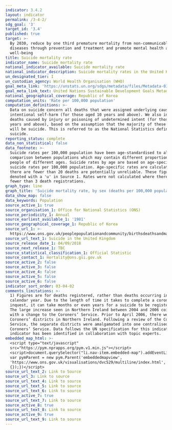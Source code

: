 ```yaml
---
indicator: 3.4.2
layout: indicator
permalink: /3-4-2/
sdg_goal: '3'
target_id: '3.4'
published: true
target: >-
  By 2030, reduce by one third premature mortality from non-communicable
  diseases through prevention and treatment and promote mental health and
  well-being
title: Suicide mortality rate
indicator_name: Suicide mortality rate
national_indicator_available: Suicide mortality rate
national_indicator_description: Suicide mortality rates in the United Kingdom
un_designated_tier: I
un_custodian_agency: World Health Organisation (WHO)
goal_meta_link: 'https://unstats.un.org/sdgs/metadata/files/Metadata-03-04-02.pdf'
goal_meta_link_text: United Nations Sustainable Development Goals Metadata (PDF 65.1 KB)
national_geographical_coverage: Republic of Korea
computation_units: 'Rate per 100,000 population'
computation_definitions: >-
  Data on suicide concern all deaths that were assigned underlying cause of
  intentional self-harm (for those aged 10 years and above). We also include
  deaths caused by injury or poisoning of undetermined intent (for those aged 15
  years and above), based on the assumption that the majority of these deaths
  will be suicide. This is referred to as the National Statistics definition of
  suicide.
reporting_status: complete
data_non_statistical: false
data_footnote: >-
  Suicide rates per 100,000 population have been age-standardised to allow
  comparison between populations which may contain different proportions of
  people of different ages. Suicide rates by age are based on age-specific
  suicide rates per 100,000 population. Age-specific rates are calculated where
  there are fewer than 20 deaths are potentially unreliable. These figures are
  denoted with a 'u' in Source 1. Rates were not calculated where there were
  fewer than 3 death registrations.
graph_type: line
graph_title: 'Suicide mortality rate, by sex (deaths per 100,000 population)'
data_show_map: false
data_keywords: Population
source_active_1: true
source_organisation_1: Office for National Statistics (ONS)
source_periodicity_1: Annual
source_earliest_available_1: '1981'
source_geographical_coverage_1: Republic of Korea
source_url_1: >-
  https://www.ons.gov.uk/peoplepopulationandcommunity/birthsdeathsandmarriages/deaths/datasets/suicidesintheunitedkingdomreferencetables
source_url_text_1: Suicide in the United Kingdom
source_release_date_1: 04/09/2018
source_next_release_1: TBC
source_statistical_classification_1: Official Statistic
source_contact_1: mortality@ons.gsi.gov.uk
source_active_2: false
source_active_3: false
source_active_4: false
source_active_5: false
source_active_6: false
indicator_sort_order: 03-04-02
comments_limitations: >-
  1) Figures are for deaths registered, rather than deaths occurring in each
  calendar year. Due to the length of time it takes to complete a coroner's
  inquest, it can take months or even years for a suicide to be registered. 2)
  The large increase seen in Northern Ireland between 2004 and 2006 coincides
  with a change to the Coroners’ Service. Prior to April 2006, there were seven
  Coroners’ districts in Northern Ireland. Following a review of the Coroners’
  Service, the separate districts were amalgamated into one centralised
  Coroners’ Service. Data follows the UN specification for this indicator. This
  indicator has been identified in collaboration with topic experts.
embedded_map_html: >-
  <script type="text/javascript"
  src="https://pym.nprapps.org/pym.v1.min.js"></script>
  <script>document.querySelector("li.nav-item.embedded-map").addEventListener("click",function(){
  var pymParent = new pym.Parent('embeddedmapview',
  'https://www.ons.gov.uk/visualisations/dvc529/multiline/index.html',
  {});})</script>
source_url_text_2: Link to Source
source_url_3: Link to source
source_url_text_4: Link to source
source_url_text_5: Link to source
source_url_text_6: Link to source
source_active_7: true
source_url_text_7: Link to source
source_active_8: true
source_url_text_8: Link to source
source_active_9: true
source_url_text_9: Link to source
---
```

